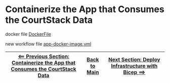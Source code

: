 # Containerize the App that Consumes the CourtStack Data

docker file
[DockerFile](../CourtStack.CTC.Workshop-After/Dockerfile)

new workflow file
[app-docker-image.yml](../.github/workflows/app-docker-image.yml)

| [<== Previous Section: Containerize the App that Consumes the CourtStack Data](ContainerizeApp.md) | [Back to Main](../README.md) | [Next Section: Deploy Infrastructure with Bicep ==>](DeployBicep.md) |
|--|--|--|
